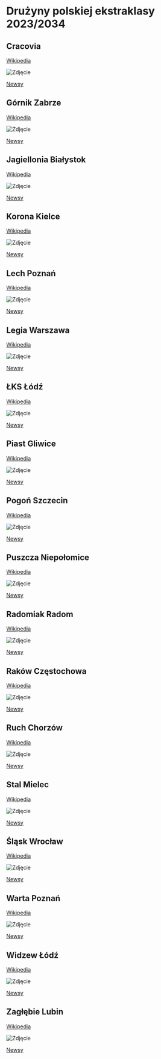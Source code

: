 # Drużyny polskiej ekstraklasy 2023/2034

## Cracovia

 [Wikipedia](https://pl.wikipedia.org/wiki/Cracovia_(pi%C5%82ka_no%C5%BCna))

 ![Zdjęcie](https://tse4.mm.bing.net/th?id=OIP.DAmuN1Sfa_MDp06MMVGtEgAAAA&pid=Api)

 [Newsy](https://jacekkajdan.github.io/Cracovia)

## Górnik Zabrze

 [Wikipedia](https://pl.wikipedia.org/wiki/G%C3%B3rnik_Zabrze)

 ![Zdjęcie](https://tse2.mm.bing.net/th?id=OIP.1_eaw-cpUqb8hzTZl_si2QAAAA&pid=Api)

 [Newsy](https://jacekkajdan.github.io/GornikZabrze)

## Jagiellonia Białystok

 [Wikipedia](https://pl.wikipedia.org/wiki/Jagiellonia_Bia%C5%82ystok)

 ![Zdjęcie](https://tse1.mm.bing.net/th?id=OIP.28Kyw23Wxo_9Sa9ewcNS4AAAAA&pid=Api)

 [Newsy](https://jacekkajdan.github.io/JagielloniaBialystok)

## Korona Kielce

 [Wikipedia](https://pl.wikipedia.org/wiki/Korona_Kielce)

 ![Zdjęcie](https://tse4.mm.bing.net/th?id=OIP.cziOWZk5GQfOcClu1Z3OUQAAAA&pid=Api)

 [Newsy](https://jacekkajdan.github.io/KoronaKielce)

## Lech Poznań

 [Wikipedia](https://pl.wikipedia.org/wiki/Lech_Pozna%C5%84)

 ![Zdjęcie](https://tse3.mm.bing.net/th?id=OIP.iyFLLU3KSoUc5tSF46stEwHaHa&pid=Api)

 [Newsy](https://jacekkajdan.github.io/LechPoznan)

## Legia Warszawa

 [Wikipedia](https://pl.wikipedia.org/wiki/Legia_Warszawa_(pi%C5%82ka_no%C5%BCna))

 ![Zdjęcie](https://tse4.mm.bing.net/th?id=OIP.lY7GlwG36f5g5NTaaz23nwAAAA&pid=Api)

 [Newsy](https://jacekkajdan.github.io/LegiaWarszawa)

## ŁKS Łódź

 [Wikipedia](https://pl.wikipedia.org/wiki/%C5%81KS_%C5%81%C3%B3d%C5%BA_(pi%C5%82ka_no%C5%BCna))

 ![Zdjęcie](https://tse1.mm.bing.net/th?id=OIP.3CVbU8m3J6NbB8BlNNcaDQAAAA&pid=Api)

 [Newsy](https://jacekkajdan.github.io/LKSLodz)

## Piast Gliwice

 [Wikipedia](https://pl.wikipedia.org/wiki/Piast_Gliwice)

 ![Zdjęcie](https://tse4.mm.bing.net/th?id=OIP.n_OOSlKJSqI2_Qz1zEg9hAAAAA&pid=Api)

 [Newsy](https://jacekkajdan.github.io/PiastGliwice)

## Pogoń Szczecin

 [Wikipedia](https://pl.wikipedia.org/wiki/Pogo%C5%84_Szczecin)

 ![Zdjęcie](https://tse3.mm.bing.net/th?id=OIP._v90l86TzQAbgeQiSbv6xwAAAA&pid=Api)

 [Newsy](https://jacekkajdan.github.io/PogonSzczecin)

## Puszcza Niepołomice

 [Wikipedia](https://pl.wikipedia.org/wiki/Puszcza_Niepo%C5%82omice)

 ![Zdjęcie](https://tse4.mm.bing.net/th?id=OIP.WaKHJ62V4xY2hVQi6VkYxgAAAA&pid=Api)

 [Newsy](https://jacekkajdan.github.io/PuszczaNiepolomice)

## Radomiak Radom

 [Wikipedia](https://pl.wikipedia.org/wiki/Radomiak_Radom)

 ![Zdjęcie](https://tse1.mm.bing.net/th?id=OIP.pdreifwxKgZCqRTBb9YU_gAAAA&pid=Api)

 [Newsy](https://jacekkajdan.github.io/RadomiakRadom)

## Raków Częstochowa

 [Wikipedia](https://pl.wikipedia.org/wiki/Rak%C3%B3w_Cz%C4%99stochowa)

 ![Zdjęcie](https://tse2.mm.bing.net/th?id=OIP.xW_bu0ExOD_Ua8TpIIzRjwAAAA&pid=Api)

 [Newsy](https://jacekkajdan.github.io/RakowCzestochowa)

## Ruch Chorzów

 [Wikipedia](https://pl.wikipedia.org/wiki/Ruch_Chorz%C3%B3w)

 ![Zdjęcie](https://tse1.mm.bing.net/th?id=OIP.Ohu_16qtWBqKDC0FxUUSwAAAAA&pid=Api)

 [Newsy](https://jacekkajdan.github.io/RuchChorzow)

## Stal Mielec

 [Wikipedia](https://pl.wikipedia.org/wiki/Stal_Mielec_(pi%C5%82ka_no%C5%BCna))

 ![Zdjęcie](https://tse3.mm.bing.net/th?id=OIP.ceoQoSHkp6hnpD8H6nq4mgAAAA&pid=Api)

 [Newsy](https://jacekkajdan.github.io/StalMielec)

## Śląsk Wrocław

 [Wikipedia](https://pl.wikipedia.org/wiki/%C5%9Al%C4%85sk_Wroc%C5%82aw_(pi%C5%82ka_no%C5%BCna))

 ![Zdjęcie](https://tse2.mm.bing.net/th?id=OIP.pQneZO-AeFc6tgd4pwLA0wHaHa&pid=Api)

 [Newsy](https://jacekkajdan.github.io/SlaskWroclaw)

## Warta Poznań

 [Wikipedia](https://pl.wikipedia.org/wiki/Warta_Pozna%C5%84_(pi%C5%82ka_no%C5%BCna))

 ![Zdjęcie](https://tse2.mm.bing.net/th?id=OIP.8OIfLAw2c0JXPjViCdZQdQAAAA&pid=Api)

 [Newsy](https://jacekkajdan.github.io/WartaPoznan)

## Widzew Łódź

 [Wikipedia](https://pl.wikipedia.org/wiki/Widzew_%C5%81%C3%B3d%C5%BA_(pi%C5%82ka_no%C5%BCna))

 ![Zdjęcie](https://tse3.mm.bing.net/th?id=OIP.8iIDr232ju-YsoSyGEMYkwAAAA&pid=Api)

 [Newsy](https://jacekkajdan.github.io/WidzewLodz)

## Zagłębie Lubin

 [Wikipedia](https://pl.wikipedia.org/wiki/Zag%C5%82%C4%99bie_Lubin_(pi%C5%82ka_no%C5%BCna))

 ![Zdjęcie](https://tse2.mm.bing.net/th?id=OIP.rNX2X5k0vkPEAoa2wvLwGQAAAA&pid=Api)

 [Newsy](https://jacekkajdan.github.io/ZaglebieLubin)

